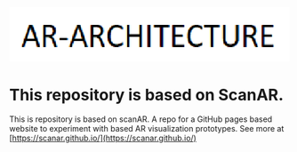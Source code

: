 ![](/img/AR.png)

# This repository is based on ScanAR.
This is repository is based on scanAR. A repo for a GitHub pages based website to experiment with based AR visualization prototypes.
See more at [https://scanar.github.io/](https://scanar.github.io/)
